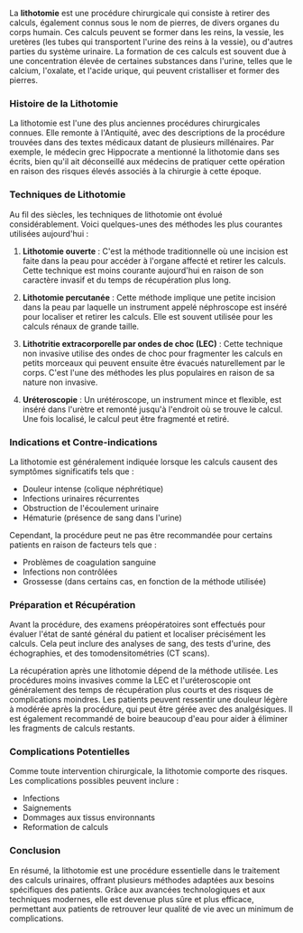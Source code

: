 La **lithotomie** est une procédure chirurgicale qui consiste à retirer des calculs, également connus sous le nom de pierres, de divers organes du corps humain. Ces calculs peuvent se former dans les reins, la vessie, les uretères (les tubes qui transportent l'urine des reins à la vessie), ou d'autres parties du système urinaire. La formation de ces calculs est souvent due à une concentration élevée de certaines substances dans l'urine, telles que le calcium, l'oxalate, et l'acide urique, qui peuvent cristalliser et former des pierres.

### Histoire de la Lithotomie

La lithotomie est l'une des plus anciennes procédures chirurgicales connues. Elle remonte à l'Antiquité, avec des descriptions de la procédure trouvées dans des textes médicaux datant de plusieurs millénaires. Par exemple, le médecin grec Hippocrate a mentionné la lithotomie dans ses écrits, bien qu'il ait déconseillé aux médecins de pratiquer cette opération en raison des risques élevés associés à la chirurgie à cette époque.

### Techniques de Lithotomie

Au fil des siècles, les techniques de lithotomie ont évolué considérablement. Voici quelques-unes des méthodes les plus courantes utilisées aujourd'hui :

1. **Lithotomie ouverte** : C'est la méthode traditionnelle où une incision est faite dans la peau pour accéder à l'organe affecté et retirer les calculs. Cette technique est moins courante aujourd'hui en raison de son caractère invasif et du temps de récupération plus long.

2. **Lithotomie percutanée** : Cette méthode implique une petite incision dans la peau par laquelle un instrument appelé néphroscope est inséré pour localiser et retirer les calculs. Elle est souvent utilisée pour les calculs rénaux de grande taille.

3. **Lithotritie extracorporelle par ondes de choc (LEC)** : Cette technique non invasive utilise des ondes de choc pour fragmenter les calculs en petits morceaux qui peuvent ensuite être évacués naturellement par le corps. C'est l'une des méthodes les plus populaires en raison de sa nature non invasive.

4. **Uréteroscopie** : Un urétéroscope, un instrument mince et flexible, est inséré dans l'urètre et remonté jusqu'à l'endroit où se trouve le calcul. Une fois localisé, le calcul peut être fragmenté et retiré.

### Indications et Contre-indications

La lithotomie est généralement indiquée lorsque les calculs causent des symptômes significatifs tels que :

- Douleur intense (colique néphrétique)
- Infections urinaires récurrentes
- Obstruction de l'écoulement urinaire
- Hématurie (présence de sang dans l'urine)

Cependant, la procédure peut ne pas être recommandée pour certains patients en raison de facteurs tels que :

- Problèmes de coagulation sanguine
- Infections non contrôlées
- Grossesse (dans certains cas, en fonction de la méthode utilisée)

### Préparation et Récupération

Avant la procédure, des examens préopératoires sont effectués pour évaluer l'état de santé général du patient et localiser précisément les calculs. Cela peut inclure des analyses de sang, des tests d'urine, des échographies, et des tomodensitométries (CT scans).

La récupération après une lithotomie dépend de la méthode utilisée. Les procédures moins invasives comme la LEC et l'uréteroscopie ont généralement des temps de récupération plus courts et des risques de complications moindres. Les patients peuvent ressentir une douleur légère à modérée après la procédure, qui peut être gérée avec des analgésiques. Il est également recommandé de boire beaucoup d'eau pour aider à éliminer les fragments de calculs restants.

### Complications Potentielles

Comme toute intervention chirurgicale, la lithotomie comporte des risques. Les complications possibles peuvent inclure :

- Infections
- Saignements
- Dommages aux tissus environnants
- Reformation de calculs

### Conclusion

En résumé, la lithotomie est une procédure essentielle dans le traitement des calculs urinaires, offrant plusieurs méthodes adaptées aux besoins spécifiques des patients. Grâce aux avancées technologiques et aux techniques modernes, elle est devenue plus sûre et plus efficace, permettant aux patients de retrouver leur qualité de vie avec un minimum de complications.